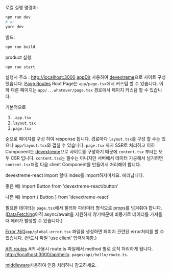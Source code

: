 로컬 실행 명령어:

```bash
npm run dev
# or
yarn dev
```

빌드:

```bash
npm run build
```

product 실행:

```bash
npm run start
```

실행시 주소 : [http://localhost:3000](http://localhost:3000)
[appDir](https://beta.nextjs.org/docs/api-reference/next.config.js#appdir) 사용하여 [devextreme](https://js.devexpress.com/Documentation/)으로 사이트 구성했습니다.
[Page Routes](https://beta.nextjs.org/docs/routing/pages-and-layouts) Root Page는 `app/page.tsx`에서 커스텀 할 수 있습니다.
이하 다른 페이지는 `app/...whatever/page.tsx` 경로에서 페이지 커스텀 할 수 있습니다.

기본적으로

1. `_app.tsx`
2. `layout.tsx`
3. `page.tsx`

순으로 페이지를 구성 하여 response 됩니다.
경로마다 `layout.tsx`를 구성 할 수는 있으나 `app/layout.tsx`와 겹칠 수 있습니다.
`page.tsx` 까지 SSR로 처리하고 이하 Component는 [devextreme](https://js.devexpress.com/Documentation/Guide/React_Components/Create_a_DevExtreme_Application/)으로 사이트를 구성하기 때문에 `content.tsx` 부터는 모두 CSR 입니다. `content.tsx`는 필수는 아니지만 서버에서 데이터 가공해서 넘기려면 `content.tsx`처럼 다음 client Component를 만들어서 처리해야 합니다.

devextreme-react import 할때 index를 import하지마세요. 에러납니다.

좋은 예) import Button from 'devextreme-react/button'

나쁜 예) import { Button } from 'devextreme-react'

필요한 데이터는 `page.tsx`에서 불러와 파라미터 형식으로 props를 넘겨줘야 합니다. ([DataFetching](https://beta.nextjs.org/docs/data-fetching/fetching#asyncawait-in-server-components)아직 async/await을 지원하지 않기때문에 비동기로 데이터를 가져올때 에러가 발생할 수 있습니다.)

[Error 처리](https://beta.nextjs.org/docs/api-reference/file-conventions/error#error)`app/global-error.tsx` 파일을 생성하면 페이지 관련된 error처리를 할 수 있습니다. (반드시 파일 'use client' 입력해야함.)

[API routes](https://nextjs.org/docs/api-routes/introduction) API 사용시 route.ts 파일에서 method 별로 로직 처리하게 됩니다.
[http://localhost:3000/api/hello](http://localhost:3000/api/hello). `pages/api/hello/route.ts`.

[middleware](https://nextjs.org/docs/advanced-features/middleware)사용하여 인증 처리하니 참고하세요.
